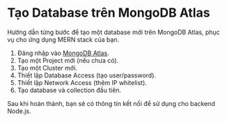 # Tạo Database trên MongoDB Atlas

Hướng dẫn từng bước để tạo một database mới trên MongoDB Atlas, phục vụ cho ứng dụng MERN stack của bạn.

1. Đăng nhập vào [MongoDB Atlas](https://www.mongodb.com/cloud/atlas).
2. Tạo một Project mới (nếu chưa có).
3. Tạo một Cluster mới.
4. Thiết lập Database Access (tạo user/password).
5. Thiết lập Network Access (thêm IP whitelist).
6. Tạo database và collection đầu tiên.

Sau khi hoàn thành, bạn sẽ có thông tin kết nối để sử dụng cho backend Node.js. 